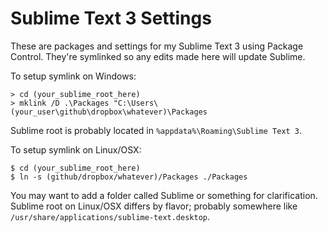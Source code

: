 Sublime Text 3 Settings
=======================

These are packages and settings for my Sublime Text 3 using Package Control. They're symlinked so any edits made here will update Sublime.

To setup symlink on Windows:

    > cd (your_sublime_root_here)
    > mklink /D .\Packages "C:\Users\(your_user\github\dropbox\whatever)\Packages

Sublime root is probably located in ```%appdata%\Roaming\Sublime Text 3```.

To setup symlink on Linux/OSX:

    $ cd (your_sublime_root_here)
    $ ln -s (github/dropbox/whatever)/Packages ./Packages

You may want to add a folder called Sublime or something for clarification. Sublime root on Linux/OSX differs by flavor; probably somewhere like ```/usr/share/applications/sublime-text.desktop```.
